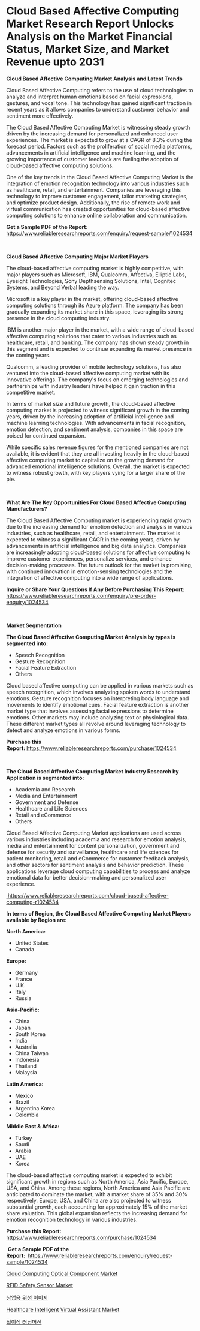 <p><h1>Cloud Based Affective Computing Market Research Report Unlocks Analysis on the Market Financial Status, Market Size, and Market Revenue upto 2031</h1></p><p><strong>Cloud Based Affective Computing Market Analysis and Latest Trends</strong></p>
<p><p>Cloud Based Affective Computing refers to the use of cloud technologies to analyze and interpret human emotions based on facial expressions, gestures, and vocal tone. This technology has gained significant traction in recent years as it allows companies to understand customer behavior and sentiment more effectively.</p><p>The Cloud Based Affective Computing Market is witnessing steady growth driven by the increasing demand for personalized and enhanced user experiences. The market is expected to grow at a CAGR of 8.3% during the forecast period. Factors such as the proliferation of social media platforms, advancements in artificial intelligence and machine learning, and the growing importance of customer feedback are fueling the adoption of cloud-based affective computing solutions.</p><p>One of the key trends in the Cloud Based Affective Computing Market is the integration of emotion recognition technology into various industries such as healthcare, retail, and entertainment. Companies are leveraging this technology to improve customer engagement, tailor marketing strategies, and optimize product design. Additionally, the rise of remote work and virtual communication has created opportunities for cloud-based affective computing solutions to enhance online collaboration and communication.</p></p>
<p><strong>Get a Sample PDF of the Report:&nbsp;</strong> <a href="https://www.reliableresearchreports.com/enquiry/request-sample/1024534">https://www.reliableresearchreports.com/enquiry/request-sample/1024534</a></p>
<p>&nbsp;</p>
<p><strong>Cloud Based Affective Computing Major Market Players</strong></p>
<p><p>The cloud-based affective computing market is highly competitive, with major players such as Microsoft, IBM, Qualcomm, Affectiva, Elliptic Labs, Eyesight Technologies, Sony Depthsensing Solutions, Intel, Cognitec Systems, and Beyond Verbal leading the way. </p><p>Microsoft is a key player in the market, offering cloud-based affective computing solutions through its Azure platform. The company has been gradually expanding its market share in this space, leveraging its strong presence in the cloud computing industry.</p><p>IBM is another major player in the market, with a wide range of cloud-based affective computing solutions that cater to various industries such as healthcare, retail, and banking. The company has shown steady growth in this segment and is expected to continue expanding its market presence in the coming years.</p><p>Qualcomm, a leading provider of mobile technology solutions, has also ventured into the cloud-based affective computing market with its innovative offerings. The company's focus on emerging technologies and partnerships with industry leaders have helped it gain traction in this competitive market.</p><p>In terms of market size and future growth, the cloud-based affective computing market is projected to witness significant growth in the coming years, driven by the increasing adoption of artificial intelligence and machine learning technologies. With advancements in facial recognition, emotion detection, and sentiment analysis, companies in this space are poised for continued expansion.</p><p>While specific sales revenue figures for the mentioned companies are not available, it is evident that they are all investing heavily in the cloud-based affective computing market to capitalize on the growing demand for advanced emotional intelligence solutions. Overall, the market is expected to witness robust growth, with key players vying for a larger share of the pie.</p></p>
<p>&nbsp;</p>
<p><strong>What Are The Key Opportunities For Cloud Based Affective Computing Manufacturers?</strong></p>
<p><p>The Cloud Based Affective Computing market is experiencing rapid growth due to the increasing demand for emotion detection and analysis in various industries, such as healthcare, retail, and entertainment. The market is expected to witness a significant CAGR in the coming years, driven by advancements in artificial intelligence and big data analytics. Companies are increasingly adopting cloud-based solutions for affective computing to improve customer experiences, personalize services, and enhance decision-making processes. The future outlook for the market is promising, with continued innovation in emotion-sensing technologies and the integration of affective computing into a wide range of applications.</p></p>
<p><strong>Inquire or Share Your Questions If Any Before Purchasing This Report:</strong> <a href="https://www.reliableresearchreports.com/enquiry/pre-order-enquiry/1024534">https://www.reliableresearchreports.com/enquiry/pre-order-enquiry/1024534</a></p>
<p>&nbsp;</p>
<p><strong>Market Segmentation</strong></p>
<p><strong>The Cloud Based Affective Computing Market Analysis by types is segmented into:</strong></p>
<p><ul><li>Speech Recognition</li><li>Gesture Recognition</li><li>Facial Feature Extraction</li><li>Others</li></ul></p>
<p><p>Cloud based affective computing can be applied in various markets such as speech recognition, which involves analyzing spoken words to understand emotions. Gesture recognition focuses on interpreting body language and movements to identify emotional cues. Facial feature extraction is another market type that involves assessing facial expressions to determine emotions. Other markets may include analyzing text or physiological data. These different market types all revolve around leveraging technology to detect and analyze emotions in various forms.</p></p>
<p><strong>Purchase this Report:&nbsp;</strong><a href="https://www.reliableresearchreports.com/purchase/1024534">https://www.reliableresearchreports.com/purchase/1024534</a></p>
<p>&nbsp;</p>
<p><strong>The Cloud Based Affective Computing Market Industry Research by Application is segmented into:</strong></p>
<p><ul><li>Academia and Research</li><li>Media and Entertainment</li><li>Government and Defense</li><li>Healthcare and Life Sciences</li><li>Retail and eCommerce</li><li>Others</li></ul></p>
<p><p>Cloud Based Affective Computing Market applications are used across various industries including academia and research for emotion analysis, media and entertainment for content personalization, government and defense for security and surveillance, healthcare and life sciences for patient monitoring, retail and eCommerce for customer feedback analysis, and other sectors for sentiment analysis and behavior prediction. These applications leverage cloud computing capabilities to process and analyze emotional data for better decision-making and personalized user experience.</p></p>
<p><a href="https://www.reliableresearchreports.com/cloud-based-affective-computing-r1024534">&nbsp;https://www.reliableresearchreports.com/cloud-based-affective-computing-r1024534</a></p>
<p><strong>In terms of Region, the Cloud Based Affective Computing Market Players available by Region are:</strong></p>
<p>
    <p> <strong> North America: </strong>
        <ul>
            <li>United States</li>
            <li>Canada</li>
        </ul>
        </p> 
    <p> <strong> Europe: </strong>
        <ul>
            <li>Germany</li>
            <li>France</li>
            <li>U.K.</li>
            <li>Italy</li>
            <li>Russia</li>
        </ul>
        </p> 
    <p> <strong> Asia-Pacific: </strong>
        <ul>
            <li>China</li>
            <li>Japan</li>
            <li>South Korea</li>
            <li>India</li>
            <li>Australia</li>
            <li>China Taiwan</li>
            <li>Indonesia</li>
            <li>Thailand</li>
            <li>Malaysia</li>
        </ul>
        </p> 
    <p> <strong> Latin America: </strong>
        <ul>
            <li>Mexico</li>
            <li>Brazil</li>
            <li>Argentina Korea</li>
            <li>Colombia</li>
        </ul>
        </p> 
    <p> <strong> Middle East & Africa: </strong>
        <ul>
            <li>Turkey</li>
            <li>Saudi</li>
            <li>Arabia</li>
            <li>UAE</li>
            <li>Korea</li>
        </ul>
    </p>
    </p>
<p><p>The cloud-based affective computing market is expected to exhibit significant growth in regions such as North America, Asia Pacific, Europe, USA, and China. Among these regions, North America and Asia Pacific are anticipated to dominate the market, with a market share of 35% and 30% respectively. Europe, USA, and China are also projected to witness substantial growth, each accounting for approximately 15% of the market share valuation. This global expansion reflects the increasing demand for emotion recognition technology in various industries.</p></p>
<p><strong>Purchase this Report: </strong><a href="https://www.reliableresearchreports.com/purchase/1024534">https://www.reliableresearchreports.com/purchase/1024534</a></p>
<p>&nbsp;<strong>Get a Sample PDF of the Report:&nbsp;&nbsp;</strong><a href="https://www.reliableresearchreports.com/enquiry/request-sample/1024534">https://www.reliableresearchreports.com/enquiry/request-sample/1024534</a></p>
<p><strong></strong></p>
<p><p><a href="https://github.com/yemakinde/Market-Research-Report-List-2/blob/main/cloud-computing-optical-component-market.md">Cloud Computing Optical Component Market</a></p><p><a href="https://www.linkedin.com/pulse/rfid-safety-sensor-market-analysis-sze-forecasted-period-ubm5e">RFID Safety Sensor Market</a></p><p><a href="https://github.com/iansanftyord09878/Market-Research-Report-List-1/blob/main/143555154846.md">상업용 위성 이미지</a></p><p><a href="https://github.com/Alonsoolds3wq1d81czn8rbol/Market-Research-Report-List-2/blob/main/healthcare-intelligent-virtual-assistant-market.md">Healthcare Intelligent Virtual Assistant Market</a></p><p><a href="https://github.com/TitusBoyer1/Market-Research-Report-List-1/blob/main/579275254847.md">접이식 러닝머신</a></p></p>